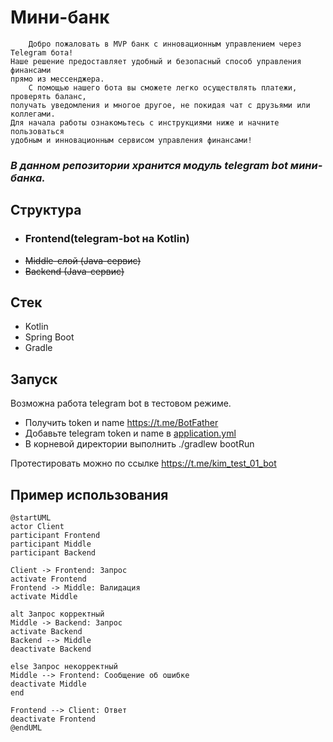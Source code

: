 # Мини-банк

        Добро пожаловать в MVP банк с инновационным управлением через Telegram бота!  
    Наше решение предоставляет удобный и безопасный способ управления финансами  
    прямо из мессенджера.  
        С помощью нашего бота вы сможете легко осуществлять платежи, проверять баланс,  
    получать уведомления и многое другое, не покидая чат с друзьями или коллегами.  
    Для начала работы ознакомьтесь с инструкциями ниже и начните пользоваться  
    удобным и инновационным сервисом управления финансами!

### _В данном репозитории хранится модуль telegram bot мини-банка._ 

## Структура
- ### Frontend(telegram-bot на Kotlin)
- ~~Middle-слой (Java-сервис)~~
- ~~Backend (Java-сервис)~~

## Стек
- Kotlin
- Spring Boot
- Gradle

## Запуск
Возможна работа telegram bot в тестовом режиме. 
- Получить token и name https://t.me/BotFather
- Добавьте telegram token и name в [application.yml](telegram-bot/src/main/resources/application.yml)
- В корневой директории выполнить ./gradlew bootRun

Протестировать можно по ссылке https://t.me/kim_test_01_bot

## Пример использования
```plantuml
@startUML
actor Client
participant Frontend
participant Middle
participant Backend

Client -> Frontend: Запрос
activate Frontend
Frontend -> Middle: Валидация
activate Middle

alt Запрос корректный
Middle -> Backend: Запрос
activate Backend
Backend --> Middle
deactivate Backend

else Запрос некорректный
Middle --> Frontend: Сообщение об ошибке
deactivate Middle
end

Frontend --> Client: Ответ
deactivate Frontend
@endUML
```



